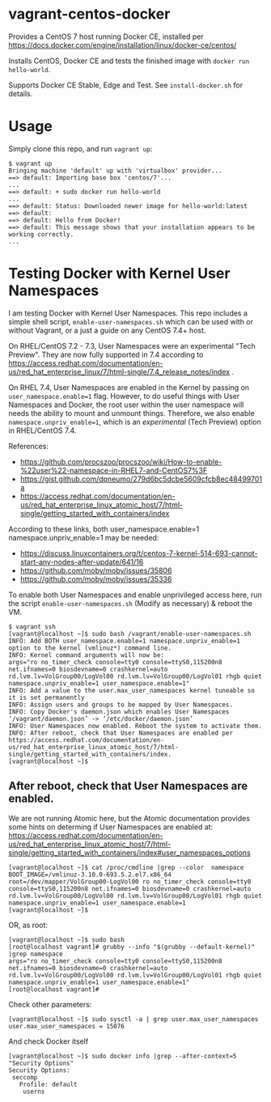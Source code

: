 # vagrant-centos-docker

Provides a CentOS 7 host running Docker CE, installed per https://docs.docker.com/engine/installation/linux/docker-ce/centos/

Installs CentOS, Docker CE and tests the finished image with `docker run hello-world`.

Supports Docker CE Stable, Edge and Test. See `install-docker.sh` for details.

# Usage

Simply clone this repo, and run `vagrant up`:

```
$ vagrant up
Bringing machine 'default' up with 'virtualbox' provider...
==> default: Importing base box 'centos/7'...
...
==> default: + sudo docker run hello-world
...
==> default: Status: Downloaded newer image for hello-world:latest
==> default: 
==> default: Hello from Docker!
==> default: This message shows that your installation appears to be working correctly.
...
```

# Testing Docker with Kernel User Namespaces

I am testing Docker with Kernel User Namespaces. This repo includes a simple shell script, `enable-user-namespaces.sh` which can be used with or without Vagrant, or a just a guide on any CentOS 7.4+ host.

On RHEL/CentOS 7.2 - 7.3, User Namespaces were an experimental "Tech Preview". They are now fully supported in 7.4 according to https://access.redhat.com/documentation/en-us/red_hat_enterprise_linux/7/html-single/7.4_release_notes/index .

On RHEL 7.4, User Namespaces are enabled in the Kernel by passing on `user_namespace.enable=1` flag. However, to do useful things with User Namespaces and Docker, the root user within the user namespace will needs the ability to mount and unmount things. Therefore, we also enable `namespace.unpriv_enable=1`, which is an *experimental* (Tech Preview) option in RHEL/CentOS 7.4.

References:
* https://github.com/procszoo/procszoo/wiki/How-to-enable-%22user%22-namespace-in-RHEL7-and-CentOS7%3F
* https://gist.github.com/dpneumo/279d6bc5dcbe5609cfcb8ec48499701a
* https://access.redhat.com/documentation/en-us/red_hat_enterprise_linux_atomic_host/7/html-single/getting_started_with_containers/index

According to these links, both user_namespace.enable=1 namespace.unpriv_enable=1 may be needed:
* https://discuss.linuxcontainers.org/t/centos-7-kernel-514-693-cannot-start-any-nodes-after-update/641/16
* https://github.com/moby/moby/issues/35806
* https://github.com/moby/moby/issues/35336

To enable both User Namespaces and enable unprivileged access here, run the script `enable-user-namespaces.sh` (Modify as necessary) & reboot the VM.


```
$ vagrant ssh
[vagrant@localhost ~]$ sudo bash /vagrant/enable-user-namespaces.sh 
INFO: Add BOTH user_namespace.enable=1 namespace.unpriv_enable=1 option to the kernel (vmlinuz*) command line.
INFO: Kernel command arguments will now be:
args="ro no_timer_check console=tty0 console=ttyS0,115200n8 net.ifnames=0 biosdevname=0 crashkernel=auto rd.lvm.lv=VolGroup00/LogVol00 rd.lvm.lv=VolGroup00/LogVol01 rhgb quiet namespace.unpriv_enable=1 user_namespace.enable=1"
INFO: Add a value to the user.max_user_namespaces kernel tuneable so it is set permanently
INFO: Assign users and groups to be mapped by User Namespaces.
INFO: Copy Docker's daemon.json which enables User Namespaces
‘/vagrant/daemon.json’ -> ‘/etc/docker/daemon.json’
INFO: User Namespaces now enabled. Reboot the system to activate them.
INFO: After reboot, check that User Namespaces are enabled per https://access.redhat.com/documentation/en-us/red_hat_enterprise_linux_atomic_host/7/html-single/getting_started_with_containers/index.
[vagrant@localhost ~]$
```

## After reboot, check that User Namespaces are enabled.

We are not running Atomic here, but the Atomic documentation provides some hints
on determing if User Namespaces are enabled at: https://access.redhat.com/documentation/en-us/red_hat_enterprise_linux_atomic_host/7/html-single/getting_started_with_containers/index#user_namespaces_options

```
[vagrant@localhost ~]$ cat /proc/cmdline |grep --color  namespace
BOOT_IMAGE=/vmlinuz-3.10.0-693.5.2.el7.x86_64 root=/dev/mapper/VolGroup00-LogVol00 ro no_timer_check console=tty0 console=ttyS0,115200n8 net.ifnames=0 biosdevname=0 crashkernel=auto rd.lvm.lv=VolGroup00/LogVol00 rd.lvm.lv=VolGroup00/LogVol01 rhgb quiet namespace.unpriv_enable=1 user_namespace.enable=1
[vagrant@localhost ~]$
```

OR, as root:

```
[vagrant@localhost ~]$ sudo bash
[root@localhost vagrant]# grubby --info "$(grubby --default-kernel)" |grep namespace
args="ro no_timer_check console=tty0 console=ttyS0,115200n8 net.ifnames=0 biosdevname=0 crashkernel=auto rd.lvm.lv=VolGroup00/LogVol00 rd.lvm.lv=VolGroup00/LogVol01 rhgb quiet namespace.unpriv_enable=1 user_namespace.enable=1"
[root@localhost vagrant]#
```

Check other parameters:

```
[vagrant@localhost ~]$ sudo sysctl -a | grep user.max_user_namespaces
user.max_user_namespaces = 15076
```

And check Docker itself

```
[vagrant@localhost ~]$ sudo docker info |grep --after-context=5 "Security Options"
Security Options:
 seccomp
   Profile: default
    userns
```
